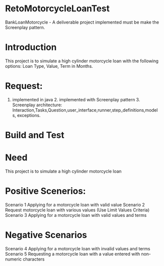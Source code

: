 # RetoMotorcycleLoanTest
BankLoanMotorcycle - A deliverable project implemented must be make the Screenplay pattern.
# Introduction
This project is to simulate a high cylinder motorcycle loan with the following options: Loan Type, Value, Term in Months.
# Request:
1. implemented in java 2. implemented with Screenplay pattern 3. Screenplay architecture: Interaction,Tasks,Question,user_interface,runner,step_definitions,models, exceptions.
# Build and Test
# Need
This project is to simulate a high cylinder motorcycle loan
# Positive Scenerios:
Scenario 1 Applying for a motorcycle loan with valid value
Scenario 2 Request motorcycle loan with various values (Use Limit Values Criteria)
Scenario 3 Applying for a motorcycle loan with valid values and terms
# Negative Scenarios
Scenario 4 Applying for a motorcycle loan with invalid values and terms
Scenario 5 Requesting a motorcycle loan with a value entered with non-numeric characters

